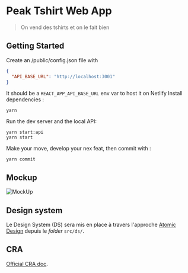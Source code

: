 # Peak Tshirt Web App

> On vend des tshirts et on le fait bien

## Getting Started

Create an /public/config.json file with

```json
{
  "API_BASE_URL": "http://localhost:3001"
}
```

It should be a `REACT_APP_API_BASE_URL` env var to host it on Netlify
Install dependencies :

```shell
yarn
```

Run the dev server and the local API:

```shell
yarn start:api
yarn start
```

Make your move, develop your nex feat, then commit with :

```shell
yarn commit
```

## Mockup

![MockUp](./docs/mockup.png)

## Design system

Le Design System (DS) sera mis en place à travers l'approche [Atomic Design]() depuis le _folder_ `src/ds/`.

## CRA

[Official CRA doc](./docs/CRA.md).
